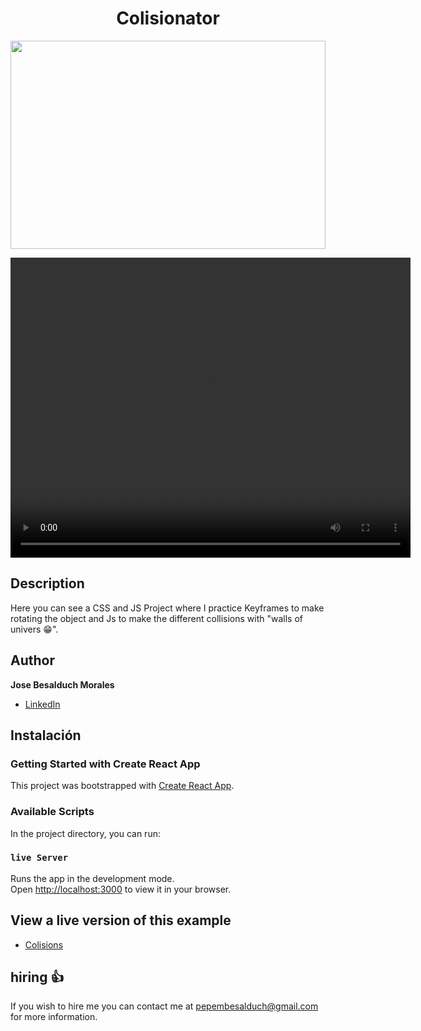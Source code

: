 
<h1 align="center"> Colisionator </h1>
<p align="left">
   <img width="100%" height="333" src="https://cdn.computerhoy.com/sites/navi.axelspringer.es/public/media/image/2016/08/186628-universo.jpg">
   </p>
   <video src="" width="640" height="480"></video>

## Description


Here you can see a CSS and JS Project where I practice Keyframes to make rotating the object and Js to make the different collisions with "walls of univers 😁".

## Author

**Jose Besalduch Morales**

* [LinkedIn](https://www.linkedin.com/in/jose-morales-besalduch-082239191/)

## Instalación

### Getting Started with Create React App

This project was bootstrapped with [Create React App](https://github.com/facebook/create-react-app).

### Available Scripts

In the project directory, you can run:

### `live Server`

Runs the app in the development mode.\
Open [http://localhost:3000](http://localhost:3000) to view it in your browser.

## View a live version of this example

* [Colisions](https://bitvsbyte.github.io/colisionator/)

## hiring 👍

If you wish to hire me you can contact me at pepembesalduch@gmail.com for more information.
